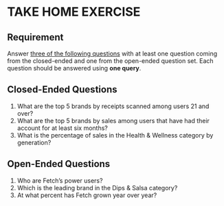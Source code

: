 # TAKE HOME EXERCISE #

## Requirement ##

Answer <ins>three of the following questions</ins> with at least one question coming from the closed-ended and one from the open-ended question set. Each question should be answered using **one query**.

## Closed-Ended Questions ##

1. What are the top 5 brands by receipts scanned among users 21 and over?
2. What are the top 5 brands by sales among users that have had their account for at least six months?
3. What is the percentage of sales in the Health & Wellness category by generation?

## Open-Ended Questions ##

1. Who are Fetch’s power users?
2. Which is the leading brand in the Dips & Salsa category?
3. At what percent has Fetch grown year over year?
